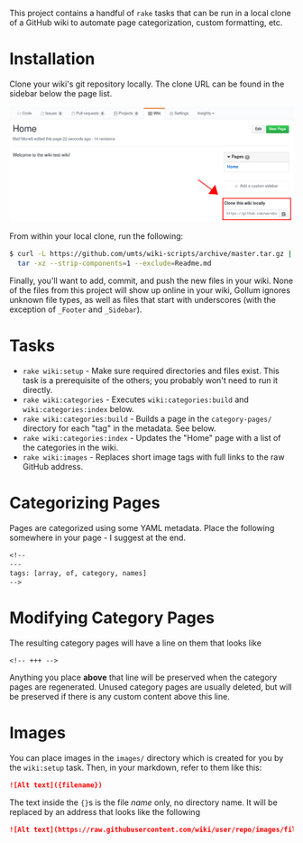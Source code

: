 This project contains a handful of `rake` tasks that can be run in a local
clone of a GitHub wiki to automate page categorization, custom formatting,
etc.

Installation
============

Clone your wiki's git repository locally. The clone URL can be found in the
sidebar below the page list.

![Clone URL](wiki-clone-url.png)

From within your local clone, run the following:

```bash
$ curl -L https://github.com/umts/wiki-scripts/archive/master.tar.gz | \
  tar -xz --strip-components=1 --exclude=Readme.md
```

Finally, you'll want to add, commit, and push the new files in your wiki. None
of the files from this project will show up online in your wiki, Gollum ignores
unknown file types, as well as files that start with underscores (with the
exception of `_Footer` and `_Sidebar`).

Tasks
=====

*  `rake wiki:setup` - Make sure required directories and files exist. This
   task is a prerequisite of the others; you probably won't need to run it
   directly.
*  `rake wiki:categories` - Executes `wiki:categories:build` and
   `wiki:categories:index` below.
*  `rake wiki:categories:build` - Builds a page in the `category-pages/`
   directory for each "tag" in the metadata. See below.
*  `rake wiki:categories:index` - Updates the "Home" page with a list of the
   categories in the wiki.
*  `rake wiki:images` - Replaces short image tags with full links to the raw
   GitHub address.

Categorizing Pages
==================

Pages are categorized using some YAML metadata. Place the following somewhere
in your page - I suggest at the end.

```
<!--
---
tags: [array, of, category, names]
-->
```

Modifying Category Pages
========================

The resulting category pages will have a line on them that looks like

```
<!-- +++ -->
```

Anything you place **above** that line will be preserved when the category
pages are regenerated. Unused category pages are usually deleted, but will
be preserved if there is any custom content above this line.

Images
======

You can place images in the `images/` directory which is created for you by
the `wiki:setup` task. Then, in your markdown, refer to them like this:

```markdown
![Alt text]({filename})
```

The text inside the `{}`s is the file *name* only, no directory name. It will
be replaced by an address that looks like the following

```markdown
![Alt text](https://raw.githubusercontent.com/wiki/user/repo/images/filename)
```
